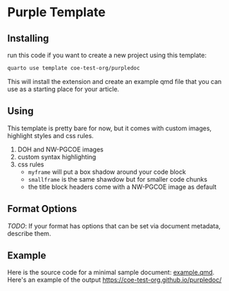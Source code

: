 # Purple Template

## Installing

run this code if you want to create a new project using this template: 

```bash
quarto use template coe-test-org/purpledoc
```

This will install the extension and create an example qmd file that you can use as a starting place for your article.

## Using

This template is pretty bare for now, but it comes with custom images, highlight styles and css rules.

1. DOH and NW-PGCOE images
2. custom syntax highlighting
3. css rules
   - `myframe` will put a box shadow around your code block
   - `smallframe` is the same shawdow but for smaller code chunks
   - the title block headers come with a NW-PGCOE image as default

## Format Options

*TODO*: If your format has options that can be set via document metadata, describe them.

## Example

Here is the source code for a minimal sample document: [example.qmd](template.qmd).
Here's an example of the output https://coe-test-org.github.io/purpledoc/
